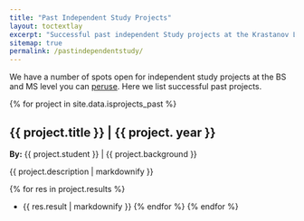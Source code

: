 ```yaml
---
title: "Past Independent Study Projects"
layout: toctextlay
excerpt: "Successful past independent Study projects at the Krastanov Lab at UMass Amherst."
sitemap: true
permalink: /pastindependentstudy/
---
```


We have a number of spots open for independent study projects at the BS and MS level you can [peruse](/independentstudy). Here we list successful past projects.

{% for project in site.data.isprojects_past %}
## {{ project.title }} | {{ project. year }}

**By:** {{ project.student }} | {{ project.background }}

{{ project.description | markdownify }}

{% for res in project.results %}
- {{ res.result | markdownify }}
{% endfor %}
{% endfor %}
